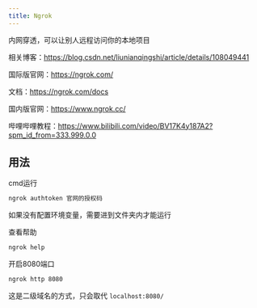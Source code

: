 ```yaml
---
title: Ngrok
---
```


内网穿透，可以让别人远程访问你的本地项目

相关博客：<https://blog.csdn.net/liunianqingshi/article/details/108049441>

国际版官网：<https://ngrok.com/>

文档：<https://ngrok.com/docs>

国内版官网：<https://www.ngrok.cc/>

哔哩哔哩教程：<https://www.bilibili.com/video/BV17K4y187A2?spm_id_from=333.999.0.0>

## 用法

cmd运行

```bash
ngrok authtoken 官网的授权码
```

如果没有配置环境变量，需要进到文件夹内才能运行

查看帮助

```bash
ngrok help
```

开启8080端口

```bash
ngrok http 8080
```

这是二级域名的方式，只会取代 `localhost:8080/`

